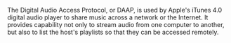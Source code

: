 The Digital Audio Access Protocol, or DAAP, is used by Apple's  iTunes 4.0 digital audio player to share music across a network  or the Internet. It provides capability not only to stream audio  from one computer to another, but also to list the host's playlists  so that they can be accessed remotely.